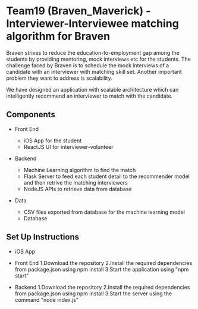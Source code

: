# Team19 (Braven_Maverick) - Interviewer-Interviewee matching algorithm for Braven

Braven strives to reduce the education-to-employment gap among the students by providing mentoring, mock interviews etc for the students. The challenge faced by Braven is to schedule the mock interviews of a candidate with an interviewer with matching skill set. Another important problem they want to address is scalability. 

We have designed an application with scalable  architecture which can intelligently recommend an interviewer to match with the candidate.

## Components
* Front End 
  * iOS App for the student
  * ReactJS UI for interviewer-volunteer

* Backend 
  * Machine Learning algorithm to find the match
  * Flask Server to feed each student detail to the recommender model and then retrive the matching interviewers
  * NodeJS APIs to retrieve data from database
  
* Data
  * CSV files exported from database for the machine learning model
  * Database

## Set Up Instructions
 * iOS App
 
 * Front End
   1.Download the repository
   2.Install the required dependencies from package.json using npm install
   3.Start the application using "npm start"
   
 * Backend
   1.Download the repository
   2.Install the required dependencies from package.json using npm install
   3.Start the server using the command "node index.js"
  
 
 
